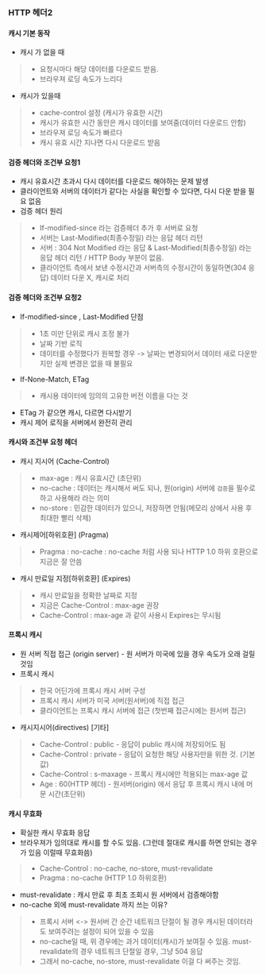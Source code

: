 ### HTTP 헤더2
#### 캐시 기본 동작
- 캐시 가 없을 때 
> - 요청시마다 해당 데이터를 다운로드 받음.
> - 브라우져 로딩 속도가 느리다

- 캐시가 있을때
> - cache-control 설정 (캐시가 유효한 시간)
> - 캐시가 유효한 시간 동안은 캐시 데이터를 보여줌(데이터 다운로드 안함)
> - 브라우져 로딩 속도가 빠르다
> - 캐시 유효 시간 지나면 다시 다운로드 받음

#### 검증 헤더와 조건부 요청1
- 캐시 유효시간 초과시 다시 데이터를 다운로드 해야하는 문제 발생
- 클라이언트와 서버의 데이터가 같다는 사실을 확인할 수 있다면, 다시 다운 받을 필요 없음
- 검증 헤더 원리
> - If-modified-since 라는 검증헤더 추가 후 서버로 요청
> - 서버는 Last-Modified(최종수정일) 라는 응답 헤더 리턴
> - 서버 : 304 Not Modified 라는 응답 & Last-Modified(최종수정일) 라는 응답 헤더 리턴 / HTTP Body 부분이 없음.
> - 클라이언트 측에서 보낸 수정시간과 서버측의 수정시간이 동일하면(304 응답) 데이터 다운 X, 캐시로 처리

#### 검증 헤더와 조건부 요청2
-  If-modified-since , Last-Modified 단점
> - 1초 미만 단위로 캐시 조정 불가
> - 날짜 기반 로직
> - 데이터를 수정했다가 원복할 경우 -> 날짜는 변경되어서 데이터 새로 다운받지만 실제 변경은 없을 때 불필요
- If-None-Match, ETag
> - 캐시용 데이터에 임의의 고유한 버전 이름을 다는 것
- ETag 가 같으면 캐시, 다르면 다시받기
- 캐시 제어 로직을 서버에서 완전히 관리

#### 캐시와 조건부 요청 헤더
- 캐시 지시어 (Cache-Control)
> - max-age : 캐시 유효시간 (초단위)
> - no-cache : 데이터는 캐시해서 써도 되나, 원(origin) 서버에 `검증`을 필수로 하고 사용해라 라는 의미
> - no-store : 민감한 데이터가 있으니, 저장하면 안됨(메모리 상에서 사용 후 최대한 빨리 삭제)
- 캐시제어[하위호환] (Pragma)
> - Pragma : no-cache : no-cache 처럼 사용 되나 HTTP 1.0 하위 호환으로 지금은 잘 안씀
- 캐시 만료일 지정[하위호환] (Expires)
> - 캐시 만료일을 정확한 날짜로 지정
> - 지금은 Cache-Control : max-age 권장
> - Cache-Control : max-age 과 같이 사용시 Expires는 무시됨

#### 프록시 캐시
- 원 서버 직접 접근 (origin server) - 원 서버가 미국에 있을 경우 속도가 오래 걸릴 것임
- 프록시 캐시
> - 한국 어딘가에 프록시 캐시 서버 구성
> - 프록시 캐시 서버가 미국 서버(원서버)에 직접 접근
> - 클라이언트는 프록시 캐시 서버에 접근 (첫번째 접근시에는 원서버 접근)

- 캐시지시어(directives) [기타]
> - Cache-Control : public - 응답이 public 캐시에 저장되어도 됨
> - Cache-Control : private - 응답이 요청한 해당 사용자만을 위한 것. (기본값)
> - Cache-Control : s-maxage - 프록시 캐시에만 적용되는 max-age 값
> - Age : 60(HTTP 헤더) - 원서버(origin) 에서 응답 후 프록시 캐시 내에 머문 시간(초단위)

#### 캐시 무효화
- 확실한 캐시 무효화 응답
- 브라우져가 임의대로 캐시를 할 수도 있음. (그런데 절대로 캐시를 하면 안되는 경우가 있음 이럴때 무효화씀)
> - Cache-Control : no-cache, no-store, must-revalidate
> - Pragma : no-cache (HTTP 1.0 하위호환)

- must-revalidate : 캐시 만료 후 최초 조회시 원 서버에서 검증해야함
- no-cache 외에 must-revalidate 까지 쓰는 이유?
> - 프록시 서버 <-> 원서버 간 순간 네트워크 단절이 될 경우 캐시된 데이터라도 보여주려는 설정이 되어 있을 수 있음
> - no-cache일 때, 위 경우에는 과거 데이터(캐시)가 보여질 수 있음. must-revalidate의 경우 네트워크 단절일 경우, 그냥 504 응답
> - 그래서 no-cache, no-store, must-revalidate 이걸 다 써주는 것임.